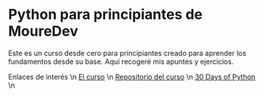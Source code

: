 # Python para principiantes de MoureDev
Este es un curso desde cero para principiantes creado para aprender los fundamentos desde su base. Aquí recogeré mis apuntes y ejercicios.

Enlaces de interés \n
[El curso](https://www.youtube.com/watch?v=Kp4Mvapo5kc&ab_channel=MoureDevbyBraisMoure) \n
[Repositorio del curso](https://github.com/mouredev/Hello-Python?tab=readme-ov-file) \n
[30 Days of Python](https://github.com/Asabeneh/30-Days-Of-Python/tree/master) \n

